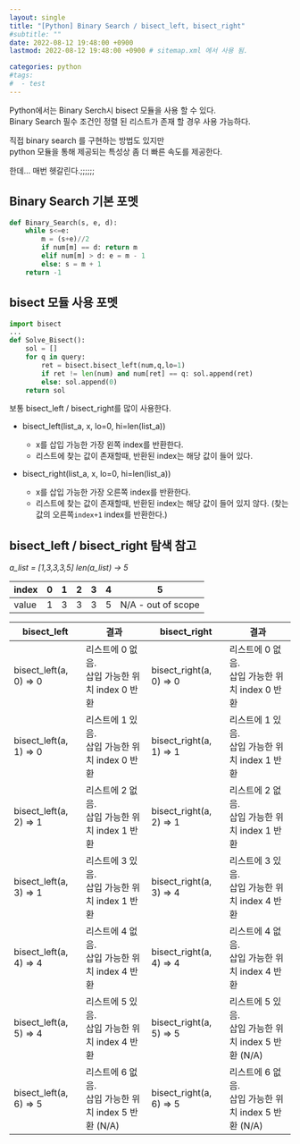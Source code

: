```yaml
---
layout: single
title: "[Python] Binary Search / bisect_left, bisect_right"
#subtitle: ""
date: 2022-08-12 19:48:00 +0900
lastmod: 2022-08-12 19:48:00 +0900 # sitemap.xml 에서 사용 됨. 

categories: python
#tags:
#  - test
---
```


Python에서는 Binary Serch시 bisect 모듈을 사용 할 수 있다.  
Binary Search 필수 조건인 정렬 된 리스트가 존재 할 경우 사용 가능하다.

직접 binary search 를 구현하는 방법도 있지만  
python 모듈을 통해 제공되는 특성상 좀 더 빠른 속도를 제공한다.  
  
한데... 매번 헷갈린다.;;;;;;

## Binary Search 기본 포멧
```python
def Binary_Search(s, e, d):
    while s<=e:
        m = (s+e)//2
        if num[m] == d: return m
        elif num[m] > d: e = m - 1
        else: s = m + 1
    return -1
```

## bisect 모듈 사용 포멧
```python
import bisect
...
def Solve_Bisect():
    sol = []
    for q in query:
        ret = bisect.bisect_left(num,q,lo=1)
        if ret != len(num) and num[ret] == q: sol.append(ret)
        else: sol.append(0)
    return sol

```

보통 bisect_left / bisect_right를 많이 사용한다.
- bisect_left(list_a, x, lo=0, hi=len(list_a))
  - x를 삽입 가능한 가장 왼쪽 index를 반환한다.
  - 리스트에 찾는 값이 존재할때, 반환된 index는 해당 값이 들어 있다.
  
- bisect_right(list_a, x, lo=0, hi=len(list_a))
  - x를 삽입 가능한 가장 오른쪽 index를 반환한다.
  - 리스트에 찾는 값이 존재할때, 반환된 index는 해당 값이 들어 있지 않다.  (찾는 값의 오른쪽`index+1` index를 반환한다.)


## bisect_left / bisect_right 탐색 참고

*a_list = [1,3,3,3,5]*
*len(a_list) -> 5*

|index|0|1|2|3|4|5|
|-----|-|-|-|-|-|-|
|value | 1 | 3| 3| 3|5| N/A - out of scope |


|bisect_left| 결과 | bisect_right | 결과|
|-----------|------|--------------|----|
|bisect_left(a, 0) => 0| 리스트에 0 없음. <br /> 삽입 가능한 위치 index 0 반환 | bisect_right(a, 0) => 0	| 리스트에 0 없음. <br /> 삽입 가능한 위치 index 0 반환 |
|bisect_left(a, 1) => 0| 리스트에 1 있음. <br /> 삽입 가능한 위치 index 0 반환 | bisect_right(a, 1) => 1	| 리스트에 1 있음. <br /> 삽입 가능한 위치 index 1 반환 |
|bisect_left(a, 2) => 1| 리스트에 2 없음. <br /> 삽입 가능한 위치 index 1 반환 | bisect_right(a, 2) => 1	| 리스트에 2 없음. <br /> 삽입 가능한 위치 index 1 반환 |
|bisect_left(a, 3) => 1| 리스트에 3 있음. <br /> 삽입 가능한 위치 index 1 반환 | bisect_right(a, 3) => 4	| 리스트에 3 있음. <br /> 삽입 가능한 위치 index 4 반환 |
|bisect_left(a, 4) => 4| 리스트에 4 없음. <br /> 삽입 가능한 위치 index 4 반환 | bisect_right(a, 4) => 4	| 리스트에 4 없음. <br /> 삽입 가능한 위치 index 4 반환 |
|bisect_left(a, 5) => 4| 리스트에 5 있음. <br /> 삽입 가능한 위치 index 4 반환 | bisect_right(a, 5) => 5	| 리스트에 5 있음. <br /> 삽입 가능한 위치 index 5 반환 (N/A)|
|bisect_left(a, 6) => 5| 리스트에 6 없음. <br /> 삽입 가능한 위치 index 5 반환 (N/A) | bisect_right(a, 6) => 5	| 리스트에 6 없음. <br /> 삽입 가능한 위치 index 5 반환 (N/A)|
